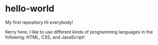 # hello-world
My first repository
Hi everybody!

Kerry here, I like to use different kinds of programming languages in the following:
HTML, CSS, and JavaScript!
